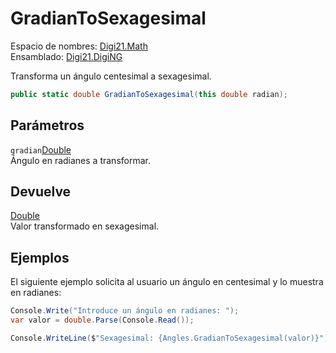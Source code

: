 # GradianToSexagesimal

Espacio de nombres: [Digi21.Math](../../)  
Ensamblado: [Digi21.DigiNG](../../../)

Transforma un ángulo centesimal a sexagesimal.

```csharp
public static double GradianToSexagesimal(this double radian);
```

## Parámetros

`gradian`[Double](https://docs.microsoft.com/en-us/dotnet/api/system.double?view=net-5.0)  
Ángulo en radianes a transformar.

## Devuelve

[Double](https://docs.microsoft.com/en-us/dotnet/api/system.double?view=net-5.0)  
Valor transformado en sexagesimal.

## Ejemplos

El siguiente ejemplo solicita al usuario un ángulo en centesimal y lo muestra en radianes:

```csharp
Console.Write("Introduce un ángulo en radianes: ");
var valor = double.Parse(Console.Read());

Console.WriteLine($"Sexagesimal: {Angles.GradianToSexagesimal(valor)}");
```

